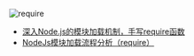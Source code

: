 
![require](https://upload-images.jianshu.io/upload_images/3098902-53ed135b797f643f.png?imageMogr2/auto-orient/strip|imageView2/2/w/1200/format/webp)

* [深入Node.js的模块加载机制，手写require函数](https://juejin.cn/post/6866973719634542606)
* [NodeJs模块加载流程分析（require）](https://www.jianshu.com/p/a309864c8357)